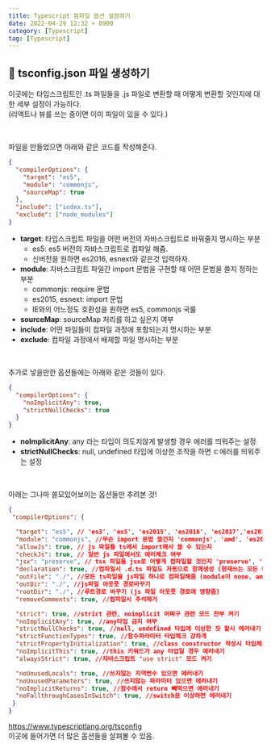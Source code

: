 ```yaml
---
title: Typescript 컴파일 옵션 설정하기
date: 2022-04-29 12:32 + 0900
category: [Typescript]
tag: [Typescript]
---
```


## 📌 tsconfig.json 파일 생성하기

이곳에는 타입스크립트인 .ts 파일들을 .js 파일로 변환할 때 어떻게 변환할 것인지에 대한 세부 설정이 가능하다.  
(리액트나 뷰를 쓰는 중이면 이미 파일이 있을 수 있다.)

<br>

파일을 만들었으면 아래와 같은 코드를 작성해준다.

```json
{
  "compilerOptions": {
    "target": "es5",
    "module": "commonjs",
    "sourceMap": true
  },
  "include": ["index.ts"],
  "exclude": ["node_modules"]
}
```

- **target**: 타입스크립트 파일을 어떤 버전의 자바스크립트로 바꿔줄지 명시하는 부분
  - es5: es5 버전의 자바스크립트로 컴파일 해줌.
  - 신버전을 원하면 es2016, esnext와 같은것 입력하자.
- **module**: 자바스크립트 파일간 import 문법을 구현할 때 어떤 문법을 쓸지 정하는 부분
  - commonjs: require 문법
  - es2015, esnext: import 문법
  - IE와의 어느정도 호환성을 원하면 es5, commonjs 국룰
- **sourceMap**: sourceMap 처리를 하고 싶은지 여부
- **include**: 어떤 파일들이 컴파일 과정에 포함되는지 명시하는 부분
- **exclude**: 컴파일 과정에서 배제할 파일 명시하는 부분

<br>

추가로 넣을만한 옵션들에는 아래와 같은 것들이 있다.

```json
{
  "compilerOptions": {
    "noImplicitAny": true,
    "strictNullChecks": true
  }
}
```

- **noImplicitAny**: any 라는 타입이 의도치않게 발생할 경우 에러를 띄워주는 설정
- **strictNullChecks**: null, undefined 타입에 이상한 조작을 하면 ㄷ에러를 띄워주는 설정

<br>

아래는 그나마 쓸모있어보이는 옵션들만 추려본 것!

```json
{
 "compilerOptions": {

  "target": "es5", // 'es3', 'es5', 'es2015', 'es2016', 'es2017','es2018', 'esnext' 가능
  "module": "commonjs", //무슨 import 문법 쓸건지 'commonjs', 'amd', 'es2015', 'esnext'
  "allowJs": true, // js 파일들 ts에서 import해서 쓸 수 있는지 
  "checkJs": true, // 일반 js 파일에서도 에러체크 여부 
  "jsx": "preserve", // tsx 파일을 jsx로 어떻게 컴파일할 것인지 'preserve', 'react-native', 'react'
  "declaration": true, //컴파일시 .d.ts 파일도 자동으로 함께생성 (현재쓰는 모든 타입이 정의된 파일)
  "outFile": "./", //모든 ts파일을 js파일 하나로 컴파일해줌 (module이 none, amd, system일 때만 가능)
  "outDir": "./", //js파일 아웃풋 경로바꾸기
  "rootDir": "./", //루트경로 바꾸기 (js 파일 아웃풋 경로에 영향줌)
  "removeComments": true, //컴파일시 주석제거 

  "strict": true, //strict 관련, noimplicit 어쩌구 관련 모드 전부 켜기
  "noImplicitAny": true, //any타입 금지 여부
  "strictNullChecks": true, //null, undefined 타입에 이상한 짓 할시 에러내기 
  "strictFunctionTypes": true, //함수파라미터 타입체크 강하게 
  "strictPropertyInitialization": true, //class constructor 작성시 타입체크 강하게
  "noImplicitThis": true, //this 키워드가 any 타입일 경우 에러내기
  "alwaysStrict": true, //자바스크립트 "use strict" 모드 켜기

  "noUnusedLocals": true, //쓰지않는 지역변수 있으면 에러내기
  "noUnusedParameters": true, //쓰지않는 파라미터 있으면 에러내기
  "noImplicitReturns": true, //함수에서 return 빼먹으면 에러내기 
  "noFallthroughCasesInSwitch": true, //switch문 이상하면 에러내기 
 }
}

```

https://www.typescriptlang.org/tsconfig  
 이곳에 들어가면 더 많은 옵션들을 살펴볼 수 있음.
